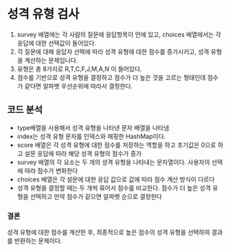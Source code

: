# 성격 유형 검사

1. survey 배열에는 각 사람의 질문에 응답항목이 안에 있고, choices 배열에서는 각 응답에 대한 선택값이 들어있다.
2. 각 질문에 대해 응답자 선택에 따라 성격 유형에 대한 점수를 증가시키고, 성격 유형을 계산하는 문제입니다.
3. 유형은 총 8가지로 R,T,C,F,J,M,A,N 이 들어있다.
4. 점수를 기반으로 성격 유형을 결정하고 점수가 더 높은 것을 고르는 형태인데 점수가 같다면 알파벳 우선순위에 따라서 결정한다.

## 코드 분석
- type배열을 사용해서 성격 유형을 나타낸 문자 배열을 나타냄
- index는 성격 유형 문자를 인덱스와 매핑한 HashMap이다.
- score 배열은 각 성격 유형에 대한 점수를 저장하는 역할을 하고 초기값은 0으로 하고 설문 응답에 따라 해당 성격 유형의 점수가 증가
- survey 배열의 각 요소는 두 개의 성격 유형을 나타내는 문자열이다. 사용자의 선택에 따라 점수가 변화한다
- choices 배열은 각 설문에 대한 응답 값으로 값에 따라 점수 계산 방식이 다르다
- 성격 유형을 결정할 때는 두 개씩 묶어서 점수를 비교한다. 점수가 더 높은 성격 유형을 선택하고 만약 점수가 같으면 알파벳 순으로 결정한다

### 결론
성격 유형에 대한 점수를 계산한 후, 최종적으로 높은 점수의 성격 유형을 선택하여 결과를 반환하는 문제이다.
